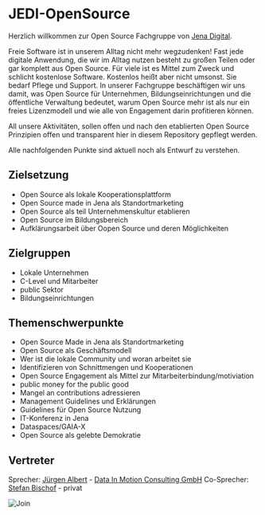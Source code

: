 # JEDI-OpenSource

Herzlich willkommen zur Open Source Fachgruppe von [Jena Digital](https://www.jena-digital.de/).

Freie Software ist in unserem Alltag nicht mehr wegzudenken! Fast jede digitale Anwendung, die wir im Alltag nutzen besteht zu großen Teilen oder gar komplett aus Open Source. Für viele ist es Mittel zum Zweck und schlicht kostenlose Software. Kostenlos heißt aber nicht umsonst. Sie bedarf Pflege und Support.
In unserer Fachgruppe beschäftigen wir uns damit, was Open Source für Unternehmen, Bildungseinrichtungen und die öffentliche Verwaltung bedeutet, warum Open Source mehr ist als nur ein freies Lizenzmodell und wie alle von Engagement darin profitieren können.

All unsere Aktivitäten, sollen offen und nach den etablierten Open Source Prinzipien offen und transparent hier in diesem Repository gepflegt werden.

Alle nachfolgenden Punkte sind aktuell noch als Entwurf zu verstehen.

## Zielsetzung

* Open Source als lokale Kooperationsplattform
* Open Source made in Jena als Standortmarketing
* Open Source als teil Unternehmenskultur etablieren
* Open Source im Bildungsbereich
* Aufklärungsarbeit über Oopen Source und deren Möglichkeiten

## Zielgruppen

* Lokale Unternehmen
* C-Level und Mitarbeiter
* public Sektor
* Bildungseinrichtungen

## Themenschwerpunkte

* Open Source Made in Jena als Standortmarketing
* Open Source als Geschäftsmodell
* Wer ist die lokale Community und woran arbeitet sie
* Identifizieren von Schnittmengen und Kooperationen
* Open Source Engagement als Mittel zur Mitarbeiterbindung/motiviation
* public money for the public good
* Mangel an contributions adressieren
* Management Guidelines und Erklärungen
* Guidelines für Open Source Nutzung
* IT-Konferenz in Jena
* Dataspaces/GAIA-X
* Open Source als gelebte Demokratie

## Vertreter

Sprecher: [Jürgen Albert](@juergen-albert) - [Data In Motion Consulting GmbH](https://www.datainmotion.de)
Co-Sprecher: [Stefan Bischof](@bipolis) - privat

![Join](https://github.com/user-attachments/assets/990ad651-97bf-4397-8b13-a2042a4e7771)

